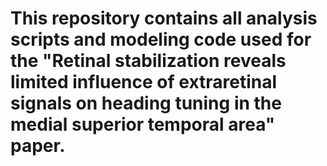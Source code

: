 # This repository contains all analysis scripts and modeling code used for the "Retinal stabilization reveals limited influence of extraretinal signals on heading tuning in the medial superior temporal area" paper.
